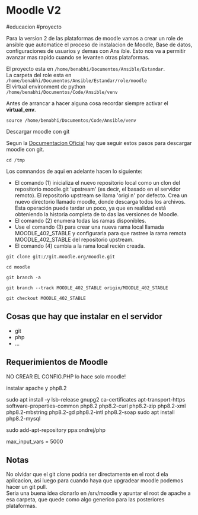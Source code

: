 # Moodle V2

#educacion #proyecto


Para la version 2 de las plataformas de moodle vamos a crear un role de ansible que automatice el proceso de instalacion de Moodle, Base de datos, configuraciones de usuarios y demas con Ans
ible. Esto nos va a permitir avanzar mas rapido cuando se levanten otras plataformas.                                                                                                         
                                                                                                                                                                                              
El proyecto esta en `/home/benabhi/Documentos/Ansible/Estandar`.                                                                                                                              
La carpeta del role esta en `/home/benabhi/Documentos/Ansible/Estandar/role/moodle`                                                                                                           
El virtual environment de python `/home/benabhi/Documentos/Code/Ansible/venv`                                                                                                                 
                                                                                                                                                                                              
Antes de arrancar a hacer alguna cosa recordar siempre activar el **virtual_env**.                                                                                                            
                                                                                                                                                                                              
```shell                                                                                                                                                                                      
source /home/benabhi/Documentos/Code/Ansible/venv                                                                                                                                             
```                                                                                                                                                                                           
                                                                                                                                                                                              
Descargar moodle con git                                                                                                                                                                      
                                                                                                                                                                                              
Segun la [Documentacion Oficial](https://docs.moodle.org/402/en/Git_for_Administrators) hay que seguir estos pasos para descargar moodle con git.

```shell                                                                                                                                                                                      
cd /tmp                                                                                                                                                                                       
```                                                                                                                                                                                           
                                                                                                                                                                                              
Los comnandos de aqui en adelante hacen lo siguiente:                                                                                                                                         
                                                                                                                                                                                              
* El comando (1) inicializa el nuevo repositorio local como un clon del repositorio moodle.git 'upstream' (es decir, el basado en el servidor remoto). El repositorio upstream se llama 'origi
n' por defecto. Crea un nuevo directorio llamado moodle, donde descarga todos los archivos. Esta operación puede tardar un poco, ya que en realidad está obteniendo la historia completa de to
das las versiones de Moodle.                                                                                                                                                                  
* El comando (2) enumera todas las ramas disponibles.                                                                                                                                         
* Use el comando (3) para crear una nueva rama local llamada MOODLE_402_STABLE y configurarla para que rastree la rama remota MOODLE_402_STABLE del repositorio upstream.                     
* El comando (4) cambia a la rama local recién creada.                                                                                                                                        
                                                                                                                                                                                              
```shell                                                                                                                                                                                      
git clone git://git.moodle.org/moodle.git                                                                                                                                                     
```              

```shell                                                                                                                                                                                      
cd moodle                                                                                                                                                                                     
```                                                                                                                                                                                           
                                                                                                                                                                                              
```shell                                                                                                                                                                                      
git branch -a                                                                                                                                                                                 
```                                                                                                                                                                                           
                                                                                                                                                                                              
```shell                                                                                                                                                                                      
git branch --track MOODLE_402_STABLE origin/MOODLE_402_STABLE                                                                                                                                 
```                                                                                                                                                                                           
                                                                                                                                                                                              
```shell                                                                                                                                                                                      
git checkout MOODLE_402_STABLE                                                                                                                                                                
```                                                                                                                                                                                           
                                                                                                                                                                                              
## Cosas que hay que instalar en el servidor

* git                                                                                                                                                                                         
* php                                                                                                                                                                                         
* ...                                                                                                                                                                                         
                                                                                                                                                                                              
                                                                                                                                                                                              
## Requerimientos de Moodle 

NO CREAR EL CONFIG.PHP lo hace solo moodle!

instalar apache y php8.2

sudo apt install -y lsb-release gnupg2 ca-certificates apt-transport-https software-properties-common php8.2 php8.2-curl php8.2-zip php8.2-xml php8.2-mbstring php8.2-gd php8.2-intl php8.2-soap
sudo apt install php8.2-mysql

sudo add-apt-repository ppa:ondrej/php

max_input_vars = 5000

## Notas                                                                                                                                                                                      
                                                                                                                                                                                              
No olvidar que el git clone podria ser directamente en el root d ela aplicacion, asi luego para cuando haya que upgradear moodle podemos hacer un git pull.                                   
Seria una buena idea clonarlo en /srv/moodle y apuntar el root de apache a esa carpeta, que quede como algo generico para las posteriores plataformas.